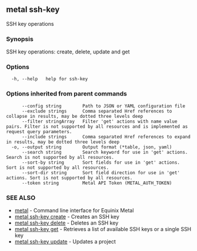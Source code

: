 ## metal ssh-key

SSH key operations

### Synopsis

SSH key operations: create, delete, update and get

### Options

```
  -h, --help   help for ssh-key
```

### Options inherited from parent commands

```
      --config string        Path to JSON or YAML configuration file
      --exclude strings      Comma separated Href references to collapse in results, may be dotted three levels deep
      --filter stringArray   Filter 'get' actions with name value pairs. Filter is not supported by all resources and is implemented as request query parameters.
      --include strings      Comma separated Href references to expand in results, may be dotted three levels deep
  -o, --output string        Output format (*table, json, yaml)
      --search string        Search keyword for use in 'get' actions. Search is not supported by all resources.
      --sort-by string       Sort fields for use in 'get' actions. Sort is not supported by all resources.
      --sort-dir string      Sort field direction for use in 'get' actions. Sort is not supported by all resources.
      --token string         Metal API Token (METAL_AUTH_TOKEN)
```

### SEE ALSO

* [metal](metal.md)	 - Command line interface for Equinix Metal
* [metal ssh-key create](metal_ssh-key_create.md)	 - Creates an SSH key
* [metal ssh-key delete](metal_ssh-key_delete.md)	 - Deletes an SSH key
* [metal ssh-key get](metal_ssh-key_get.md)	 - Retrieves a list of available SSH keys or a single SSH key
* [metal ssh-key update](metal_ssh-key_update.md)	 - Updates a project

